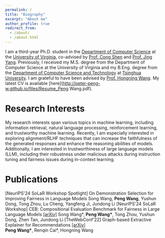 ```yaml
---
permalink: /
title: "Biography"
excerpt: "About me"
author_profile: true
redirect_from: 
  - /about/
  - /about.html
---
```


I am a third-year Ph.D. student in the [Department of Computer Science](https://engineering.virginia.edu/departments/computer-science) at the [University of Virginia](http://www.virginia.edu/), co-advised by [Prof. Cong Shen](https://cshen317.github.io/) and [Prof. Jing Yang](https://www.ee.psu.edu/yang/). Previously, I received my M.S. degree from the Department of Computer Science at the University of Virginia and my B.Eng. degree from the [Department of Computer Science and Technology](https://www.cs.tsinghua.edu.cn/csen/) at [Tsinghua University](https://www.tsinghua.edu.cn/). I am grateful to have been advised by [Prof. Hongning Wang](https://www.cs.virginia.edu/~hw5x/). My latest CV is available [here](http://peter-peng-w.github.io/files/Resume_Peng Wang.pdf).

Research Interests
======
My research interests span various topics in machine learning, including information retrieval, natural language processing, reinforcement learning, and trustworthy machine learning. Recently, I am especially interested in exploring alignment/RLHF techniques that can increase the faithfulness of the generated responses and enhance the reasoning abilities of models. Additionally, I am interested in trustworthiness of large language models (LLM), including their robustness under malicious attacks during instruction tuning and fairness issues during in-context learning.

Publications
======
[NeurIPS'24 SoLaR Workshop Spotlight] On Demonstration Selection for Improving Fairness in Language Models
Song Wang, __Peng Wang__, Yushun Dong, Tong Zhou, Lu Cheng, Yangfeng Ji, Jundong Li
[NeurIPS'24 SoLaR Workshop] CEB: Compositional Evaluation Benchmark for Fairness in Large Language Models [\[arXiv\]](https://arxiv.org/abs/2407.02408)
Song Wang\*, __Peng Wang\*__, Tong Zhou, Yushun Dong, Zhen Tan, Jundong Li 
[TheWebConf'22] Graph-based Extractive Explainer for Recommendations [\[arXiv\]](https://arxiv.org/abs/2202.09730)  
__Peng Wang\*__, Renqin Cai\*, Hongning Wang
